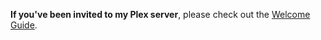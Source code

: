 **If you've been invited to my Plex server**, please check out the [Welcome Guide](/plex/welcome-guide/).
